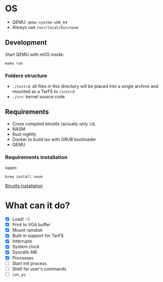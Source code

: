 # OS

* QEMU: `qemu-system-x86_64`
* Always use `/usr/local/bin/nasm`

## Development

Start QEMU with mOS inside:

```shell
make run
```

### Folders structure

* `./initrd`: all files in this directory will be placed into a single archive and mounted as a TarFS to `/initrd`
* `./src`: kernel source code

## Requirements

* Cross compiled binutils (actually only `ld`).
* NASM
* Rust nightly
* Docker to build iso with GRUB bootloader
* QEMU

### Requirements installation

nasm:

```shell
brew install nasm
```

[Binutils installation](https://os.phil-opp.com/cross-compile-binutils/)

# What can it do?

* [x] Load! :-)
* [x] Print to VGA buffer
* [x] Mount ramdisk
* [x] Built-in support for TarFS
* [x] Interrupts
* [x] System clock
* [x] Syscalls ABI
* [x] Processes
* [ ] Start init process
* [ ] Shell for user's commands
* [ ] `cat`, `ps`
